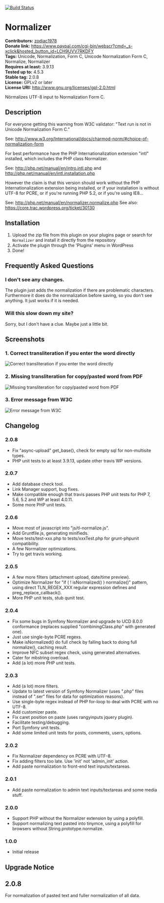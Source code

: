 [![Build Status](https://travis-ci.org/gitlost/tl-normalizer.png?branch=master)](https://travis-ci.org/gitlost/tl-normalizer)
# Normalizer #
**Contributors:** [zodiac1978](https://profiles.wordpress.org/zodiac1978)  
**Donate link:** https://www.paypal.com/cgi-bin/webscr?cmd=_s-xclick&hosted_button_id=LCH9UVV7RKDFY  
**Tags:** Unicode, Normalization, Form C, Unicode Normalization Form C, Normalize, Normalizer  
**Requires at least:** 3.9.13  
**Tested up to:** 4.5.3  
**Stable tag:** 2.0.8  
**License:** GPLv2 or later  
**License URI:** http://www.gnu.org/licenses/gpl-2.0.html  

Nörmalizes UTF-8 input to Normalization Form C.

## Description ##

For everyone getting this warning from W3C validator: "Text run is not in Unicode Normalization Form C."

See: http://www.w3.org/International/docs/charmod-norm/#choice-of-normalization-form

For best performance have the PHP Internationalization extension "intl" installed, which includes the PHP class Normalizer.

See: http://php.net/manual/en/intro.intl.php and http://php.net/manual/en/intl.installation.php

However the claim is that this version should work without the PHP Internationalization extension being installed, or if your installation
is without UTF-8 for PCRE, or if you're running PHP 5.2, or if you're using IE8...

See: http://php.net/manual/en/normalizer.normalize.php
See also: https://core.trac.wordpress.org/ticket/30130

## Installation ##

1. Upload the zip file from this plugin on your plugins page or search for `Normalizer` and install it directly from the repository
1. Activate the plugin through the 'Plugins' menu in WordPress
1. Done!

## Frequently Asked Questions ##

### I don't see any changes. ###

The plugin just adds the normalization if there are problematic characters. Furthermore it does do the normalization before saving, so you don't see anything. It just works if it is needed.

### Will this slow down my site? ###

Sorry, but I don't have a clue. Maybe just a little bit. 

## Screenshots ##

### 1. Correct transliteration if you enter the word directly ###
![Correct transliteration if you enter the word directly](https://ps.w.org/normalizer/assets/screenshot-1.png)

### 2. Missing transliteration for copy/pasted word from PDF ###
![Missing transliteration for copy/pasted word from PDF](https://ps.w.org/normalizer/assets/screenshot-2.png)

### 3. Error message from W3C ###
![Error message from W3C](https://ps.w.org/normalizer/assets/screenshot-3.png)


## Changelog ##

### 2.0.8 ###
* Fix "async-upload" get_base(), check for empty sql for non-multisite types.
* PHP unit tests to at least 3.9.13, update other travis WP versions.

### 2.0.7 ###
* Add database check tool.
* Link Manager support, bug fixes.
* Make compatible enough that travis passes PHP unit tests for PHP 7, 5.6, 5.2 and WP at least 4.0.11.
* Some more PHP unit tests.

### 2.0.6 ###
* Move most of javascript into "js/tl-normalize.js".
* Add Gruntfile.js, generating minifieds.
* Move tests/test-xxx.php to tests/xxxTest.php for grunt-phpunit compatibility.
* A few Normalizer optimizations.
* Try to get travis working.

### 2.0.5 ###
* A few more filters (attachment upload, date/time preview).
* Optimize Normalizer for "if ( ! isNormalized() ) normalize()" pattern, using direct TLN_REGEX_XXX regular expression defines and preg_replace_callback().
* More PHP unit tests, stub qunit test.

### 2.0.4 ###
* Fix some bugs in Symfony Normalizer and upgrade to UCD 8.0.0 conformance (replaces supplied "combiningClass.php" with generated one).
* Just use single-byte PCRE regexs.
* Make isNormalized() do full check by falling back to doing full normalize(), caching result.
* Improve NFC subset regex check, using generated alternatives.
* Cater for mbstring overload.
* Add (a lot) more PHP unit tests.

### 2.0.3 ###
* Add (a lot) more filters.
* Update to latest version of Symfony Normalizer (uses ".php" files instead of ".ser" files for data for optimization reasons).
* Use single-byte regex instead of PHP for-loop to deal with PCRE with no UTF-8.
* Add customizer paste.
* Fix caret position on paste (uses rangyinputs jquery plugin).
* Facilitate testing/debugging.
* Port Symfony unit tests.
* Add some limited unit tests for posts, comments, users, options.

### 2.0.2 ###
* Fix Normalizer dependency on PCRE with UTF-8.
* Fix adding filters too late. Use 'init' not 'admin_init' action.
* Add paste normalization to front-end text inputs/textareas.

### 2.0.1 ###
* Add paste normalization to admin text inputs/textareas and some media stuff.

### 2.0.0 ###
* Support PHP without the Normalizer extension by using a polyfill.
* Support normalizing text pasted into tinymce, using a polyfill for browsers without String.prototype.normalize.

### 1.0.0 ###
* Initial release

## Upgrade Notice ##

## 2.0.8 ##
For normalization of pasted text and fuller normalization of all data.
